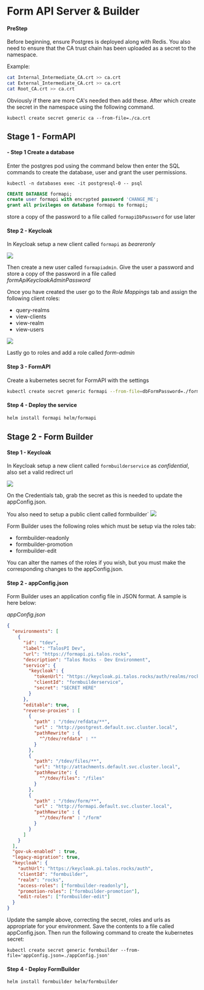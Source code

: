 # Form API Server & Builder


#### PreStep

Before beginning, ensure Postgres is deployed along with Redis. You also need to ensure that the CA trust chain has been
uploaded as a secret to the namespace.

Example:

```bash
cat Internal_Intermediate_CA.crt >> ca.crt
cat External_Intermediate_CA.crt >> ca.crt
cat Root_CA.crt >> ca.crt
```
Obviously if there are more CA's needed then add these. After which create the secret in the namespace using the following
command.

`kubectl create secret generic ca --from-file=./ca.crt`


## Stage 1 - FormAPI

#### - Step 1 Create a database

Enter the postgres pod using the command below then enter the SQL commands to create the database, user and grant the 
user permissions.

`kubectl -n databases exec -it postgresql-0 -- psql`


```sql
CREATE DATABASE formapi;
create user formapi with encrypted password 'CHANGE_ME';
grant all privileges on database formapi to formapi;
```

store a copy of the password to a file called `formapiDbPassword` for use later


#### Step 2 - Keycloak

In Keycloak setup a new client called `formapi` as *beareronly*

![](../images/formapi/client.png)


Then create a new user called `formapiadmin`. Give the user a password and store a copy of the password in a file called *formApiKeycloakAdminPassword*

Once you have created the user go to the *Role Mappings* tab and assign the following client roles:
* query-realms
* view-clients
* view-realm
* view-users

![](../images/formapi/adminUser.png)


Lastly go to roles and add a role called *form-admin*



#### Step 3 - FormAPI

Create a kubernetes secret for FormAPI with the settings

```bash
kubectl create secret generic formapi --from-file=dbFormPassword=./formapiDbPassword --from-literal=keycloakAdminUsername=formapiadmin --from-file=keycloakAdminPassword=./formApiKeycloakAdminPassword
```


#### Step 4 - Deploy the service

```bash
helm install formapi helm/formapi
```


## Stage 2 - Form Builder

#### Step 1 - Keycloak

In Keycloak setup a new client called `formbuilderservice` as *confidential*, also set a valid redirect url

![](../images/formbuilder/client.png)

On the Credentials tab, grab the secret as this is needed to update the appConfig.json.

You also need to setup a public client called formbuilder`
![](../images/formbuilder/client2.png)


Form Builder uses the following roles which must be setup via the roles tab:
* formbuilder-readonly
* formbuilder-promotion
* formbuilder-edit

You can alter the names of the roles if you wish, but you must make the corresponding changes to the appConfig.json.


#### Step 2 - appConfig.json

Form Builder uses an application config file in JSON format. A sample is here below:

*appConfig.json*
```json
{
  "environments": [
    {
      "id": "tdev",
      "label": "TalosPI Dev",
      "url": "https://formapi.pi.talos.rocks",
      "description": "Talos Rocks - Dev Environment",
      "service": {
        "keycloak": {
          "tokenUrl": "https://keycloak.pi.talos.rocks/auth/realms/rocks/protocol/openid-connect/token",
          "clientId": "formbuilderservice",
          "secret": "SECRET HERE"
        }
      },
      "editable": true,
      "reverse-proxies" : [
        {
          "path" : "/tdev/refdata/**",
          "url" : "http://postgrest.default.svc.cluster.local",
          "pathRewrite" : {
            "^/tdev/refdata" : ""
          }
        },
        {
          "path": "/tdev/files/**",
          "url": "http://attachments.default.svc.cluster.local",
          "pathRewrite": {
            "^/tdev/files": "/files"
          }
        },
        {
          "path" : "/tdev/form/**",
          "url" : "http://formapi.default.svc.cluster.local",
          "pathRewrite" : {
            "^/tdev/form" : "/form"
          }
        }
      ]
    }
  ],
  "gov-uk-enabled" : true,
  "legacy-migration": true,
  "keycloak": {
    "authUrl": "https://keycloak.pi.talos.rocks/auth",
    "clientId": "formbuilder",
    "realm": "rocks",
    "access-roles": ["formbuilder-readonly"],
    "promotion-roles": ["formbuilder-promotion"],
    "edit-roles": ["formbuilder-edit"]
  }
}
```

Update the sample above, correcting the secret, roles and urls as appropriate for your environment. Save the contents to
a file called appConfig.json. Then run the following command to create the kubernetes secret:

`kubectl create secret generic formbuilder --from-file='appConfig.json=./appConfig.json'`


#### Step 4 - Deploy FormBuilder

`helm install formbuilder helm/formbuilder`
